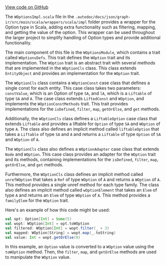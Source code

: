 [View code on GitHub](sigmastate-interpreterhttps://github.com/ScorexFoundation/sigmastate-interpreter/.autodoc/docs/json/graph-ir/src/main/scala/wrappers/scala/impl)

The `WOptionsImpl.scala` file in the `.autodoc/docs/json/graph-ir/src/main/scala/wrappers/scala/impl` folder provides a wrapper for the Option type in Scala, adding extra functionality such as filtering, mapping, and getting the value of the option. This wrapper can be used throughout the larger project to simplify handling of Option types and provide additional functionality.

The main component of this file is the `WOptionsModule`, which contains a trait called `WOptionsDefs`. This trait defines the `WOption` trait and its implementation. The `WOption` trait is an abstract trait with several methods that are implemented in the `WOptionCls` class. This class extends `EntityObject` and provides an implementation for the `WOption` trait.

The `WOptionCls` class contains a `WOptionConst` case class that defines a single const for each entity. This case class takes two parameters: `constValue`, which is an Option of type `SA`, and `lA`, which is a `Liftable` of type `SA` and `A`. The case class extends `LiftedConst` and `WOption`, and implements the `WOptionConstMethods` trait. This trait provides implementations for the `isDefined`, `filter`, `map`, `getOrElse`, and `get` methods.

Additionally, the `WOptionCls` class defines a `LiftableOption` case class that extends `Liftable` and provides a liftable for `Option` of type `SA` and `WOption` of type `A`. The class also defines an implicit method called `liftableOption` that takes a `Liftable` of type `SA` and `A` and returns a `Liftable` of type `Option` of `SA` and `WOption` of `A`.

The `WOptionCls` class also defines a `WOptionAdapter` case class that extends `Node` and `WOption`. This case class provides an adapter for the `WOption` trait and its methods, containing implementations for the `isDefined`, `filter`, `map`, `getOrElse`, and `get` methods.

Furthermore, the `WOptionCls` class defines an implicit method called `unrefWOption` that takes a `Ref` of type `WOption` of `A` and returns a `WOption` of `A`. This method provides a single unref method for each type family. The class also defines an implicit method called `wOptionElement` that takes an `Elem` of type `A` and returns an `Elem` of type `WOption` of `A`. This method provides a `familyElem` for the `WOption` trait.

Here's an example of how this code might be used:

```scala
val opt: Option[Int] = Some(5)
val wopt: WOption[Int] = opt.toWOption
val filtered: WOption[Int] = wopt.filter(_ > 3)
val mapped: WOption[String] = wopt.map(_.toString)
val value: Int = wopt.getOrElse(0)
```

In this example, an `Option` value is converted to a `WOption` value using the `toWOption` method. Then, the `filter`, `map`, and `getOrElse` methods are used to manipulate the `WOption` value.
